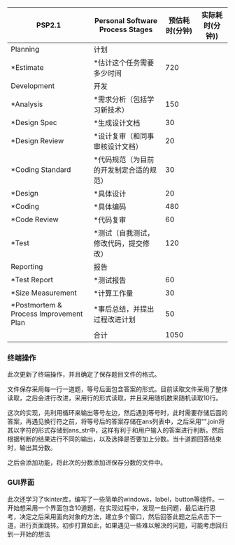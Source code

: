 | PSP2.1                                 | Personal Software Process Stages        | 预估耗时(分钟) | 实际耗时(分钟)) |
| -------------------------------------- | --------------------------------------- | -------------- | --------------- |
| Planning                               | 计划                                    |                |                 |
| *Estimate                              | *估计这个任务需要多少时间               | 720            |                 |
| Development                            | 开发                                    |                |                 |
| *Analysis                              | *需求分析（包括学习新技术）             | 150            |                 |
| *Design Spec                           | *生成设计文档                           | 30             |                 |
| *Design Review                         | *设计复审（和同事审核设计文档）         | 20             |                 |
| *Coding Standard                       | *代码规范（为目前的开发制定合适的规范） | 30             |                 |
| *Design                                | *具体设计                               | 20             |                 |
| *Coding                                | *具体编码                               | 480            |                 |
| *Code Review                           | *代码复审                               | 60             |                 |
| *Test                                  | *测试（自我测试，修改代码，提交修改）   | 120            |                 |
| Reporting                              | 报告                                    |                |                 |
| *Test Report                           | *测试报告                               | 60             |                 |
| *Size Measurement                      | *计算工作量                             | 30             |                 |
| *Postmortem & Process Improvement Plan | *事后总结，并提出过程改进计划           | 50             |                 |
|                                        | 合计                                    | 1050           |                 |



### 终端操作

此次更新了终端操作，并且确定了保存题目文件的格式。

文件保存采用每一行一道题，等号后面包含答案的形式。目前读取文件采用了整体读取，之后会进行改进，采用行的形式读取，并且采用随机数来随机读取10行。

这次的实现，先利用循环来输出等号左边，然后遇到等号时，此时需要存储后面的答案，再遇见换行符之前，将等号后的答案存储在ans列表中，之后采用"".join将其以字符的形式存储到ans_str中，这样有利于和用户输入的答案进行判断。然后根据判断的结果进行不同的输出，以及选择是否要加上分数。当十道题回答结束时，输出其分数。

之后会添加功能，将此次的分数添加进保存分数的文件中。



### GUI界面

此次还学习了tkinter库，编写了一些简单的windows，label，button等组件。一开始想采用一个界面包含10道题，在实现过程中，发现一些问题，最后进行思考，决定之后采用面向对象的方法，建立多个窗口，然后回答此题之后点击下一道，进行页面跳转。初步打算如此，如果遇见一些难以解决的问题，可能考虑回归到一开始的想法